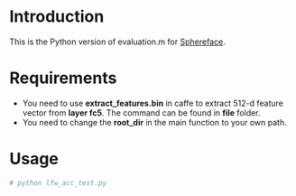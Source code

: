 # Introduction
This is the Python version of evaluation.m for [Sphereface](https://github.com/wy1iu/sphereface).

# Requirements
* You need to use **extract_features.bin** in caffe to extract 512-d feature vector from **layer fc5**. The command can be found in **file** folder.
* You need to change the **root_dir** in the main function to your own path.

# Usage
```python
# python lfw_acc_test.py
```

